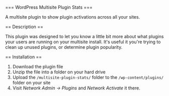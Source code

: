 === WordPress Multisite Plugin Stats ===

A multisite plugin to show plugin activations across all your sites. 

== Description ==

This plugin was designed to let you know a little bit more about what plugins your users are running on your multisite install. It's useful it you're trying to clean up unused plugins, or determine plugin popularity. 

== Installation ==

1.  Download the plugin file
1.  Unzip the file into a folder on your hard drive
1.  Upload the `/multisite-plugin-stats/` folder to the `/wp-content/plugins/` folder on your site
1.  Visit *Network Admin -> Plugins* and *Network Activate* it there.


